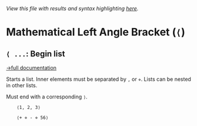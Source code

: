 *View this file with results and syntax highlighting [here](https://mlochbaum.github.io/BQN/help/beginlist.html).*

# Mathematical Left Angle Bracket (`⟨`)

## `⟨ ...`: Begin list
[→full documentation](../doc/syntax.md#list-notation)

Starts a list. Inner elements must be separated by `,` or `⋄`.
Lists can be nested in other lists.

Must end with a corresponding `⟩`.

        ⟨1, 2, 3⟩

        ⟨+ ⋄ - ⋄ 56⟩

